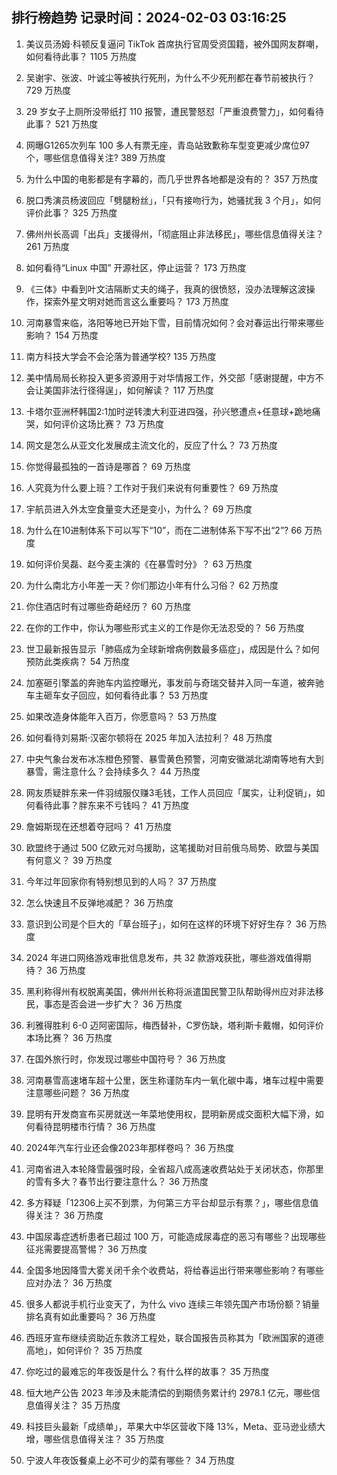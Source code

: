 
## 排行榜趋势 记录时间：2024-02-03 03:16:25
  
  1. 美议员汤姆·科顿反复逼问 TikTok 首席执行官周受资国籍，被外国网友群嘲，如何看待此事？ 1105 万热度
    
  2. 吴谢宇、张波、叶诚尘等被执行死刑，为什么不少死刑都在春节前被执行？ 729 万热度
    
  3. 29 岁女子上厕所没带纸打 110 报警，遭民警怒怼「严重浪费警力」，如何看待此事？ 521 万热度
    
  4. 网曝G1265次列车 100 多人有票无座，青岛站致歉称车型变更减少席位97个，哪些信息值得关注? 389 万热度
    
  5. 为什么中国的电影都是有字幕的，而几乎世界各地都是没有的？ 357 万热度
    
  6. 脱口秀演员杨波回应「劈腿粉丝」，「只有接吻行为，她骚扰我 3 个月」，如何评价此事？ 325 万热度
    
  7. 佛州州长高调「出兵」支援得州，「彻底阻止非法移民」，哪些信息值得关注？ 261 万热度
    
  8. 如何看待“Linux 中国” 开源社区，停止运营？ 173 万热度
    
  9. 《三体》中看到叶文洁隔断丈夫的绳子，我真的很愤怒，没办法理解这波操作，探索外星文明对她而言这么重要吗？ 173 万热度
    
  10. 河南暴雪来临，洛阳等地已开始下雪，目前情况如何？会对春运出行带来哪些影响？ 154 万热度
    
  11. 南方科技大学会不会沦落为普通学校? 135 万热度
    
  12. 美中情局局长称投入更多资源用于对华情报工作，外交部「感谢提醒，中方不会让美国非法行径得逞」，如何解读？ 117 万热度
    
  13. 卡塔尔亚洲杯韩国2:1加时逆转澳大利亚进四强，孙兴慜遭点+任意球+跪地痛哭，如何评价这场比赛？ 73 万热度
    
  14. 网文是怎么从亚文化发展成主流文化的，反应了什么？ 73 万热度
    
  15. 你觉得最孤独的一首诗是哪首？ 69 万热度
    
  16. 人究竟为什么要上班？工作对于我们来说有何重要性？ 69 万热度
    
  17. 宇航员进入外太空食量变大还是变小，为什么？ 69 万热度
    
  18. 为什么在10进制体系下可以写下“10”，而在二进制体系下写不出“2”? 66 万热度
    
  19. 如何评价吴磊、赵今麦主演的《在暴雪时分》？ 63 万热度
    
  20. 为什么南北方小年差一天？你们那边小年有什么习俗？ 62 万热度
    
  21. 你住酒店时有过哪些奇葩经历？ 60 万热度
    
  22. 在你的工作中，你认为哪些形式主义的工作是你无法忍受的？ 56 万热度
    
  23. 世卫最新报告显示「肺癌成为全球新增病例数最多癌症」，成因是什么？如何预防此类疾病？ 54 万热度
    
  24. 加塞砸引擎盖的奔驰车内监控曝光，事发前与奇瑞交替并入同一车道，被奔驰车主砸车女子回应，如何看待此事？ 53 万热度
    
  25. 如果改造身体能年入百万，你愿意吗？ 53 万热度
    
  26. 如何看待刘易斯·汉密尔顿将在 2025 年加入法拉利？ 48 万热度
    
  27. 中央气象台发布冰冻橙色预警、暴雪黄色预警，河南安徽湖北湖南等地有大到暴雪，需注意什么？会持续多久？ 44 万热度
    
  28. 网友质疑胖东来一件羽绒服仅赚3毛钱，工作人员回应「属实，让利促销」，如何看待此事？胖东来不亏钱吗？ 41 万热度
    
  29. 詹姆斯现在还想着夺冠吗？ 41 万热度
    
  30. 欧盟终于通过 500  亿欧元对乌援助，这笔援助对目前俄乌局势、欧盟与美国有何意义？ 39 万热度
    
  31. 今年过年回家你有特别想见到的人吗？ 37 万热度
    
  32. 怎么快速且不反弹地减肥？ 36 万热度
    
  33. 意识到公司是个巨大的「草台班子」，如何在这样的环境下好好生存？ 36 万热度
    
  34. 2024 年进口网络游戏审批信息发布，共 32 款游戏获批，哪些游戏值得期待？ 36 万热度
    
  35. 黑利称得州有权脱离美国，佛州州长称将派遣国民警卫队帮助得州应对非法移民，事态是否会进一步扩大？ 36 万热度
    
  36. 利雅得胜利 6-0 迈阿密国际，梅西替补，C罗伤缺，塔利斯卡戴帽，如何评价本场比赛？ 36 万热度
    
  37. 在国外旅行时，你发现过哪些中国符号？ 36 万热度
    
  38. 河南暴雪高速堵车超十公里，医生称谨防车内一氧化碳中毒，堵车过程中需要注意哪些问题？ 36 万热度
    
  39. 昆明有开发商宣布买房就送一年菜地使用权，昆明新房成交面积大幅下滑，如何看待昆明楼市行情？ 36 万热度
    
  40. 2024年汽车行业还会像2023年那样卷吗？ 36 万热度
    
  41. 河南省进入本轮降雪最强时段，全省超八成高速收费站处于关闭状态，你那里的雪有多大？春节出行要注意什么？ 36 万热度
    
  42. 多方释疑「12306上买不到票，为何第三方平台却显示有票？」，哪些信息值得关注？ 36 万热度
    
  43. 中国尿毒症透析患者已超过 100 万，可能造成尿毒症的恶习有哪些？出现哪些征兆需要提高警惕？ 36 万热度
    
  44. 全国多地因降雪大雾关闭千余个收费站，将给春运出行带来哪些影响？有哪些应对办法？ 36 万热度
    
  45. 很多人都说手机行业变天了，为什么 vivo 连续三年领先国产市场份额？销量排名真有如此重要吗？ 36 万热度
    
  46. 西班牙宣布继续资助近东救济工程处，联合国报告员称其为「欧洲国家的道德高地」，如何评价？ 35 万热度
    
  47. 你吃过的最难忘的年夜饭是什么？有什么样的故事？ 35 万热度
    
  48. 恒大地产公告 2023 年涉及未能清偿的到期债务累计约 2978.1 亿元，哪些信息值得关注？ 35 万热度
    
  49. 科技巨头最新「成绩单」，苹果大中华区营收下降 13%，Meta、亚马逊业绩大增，哪些信息值得关注？ 35 万热度
    
  50. 宁波人年夜饭餐桌上必不可少的菜有哪些？ 34 万热度
    